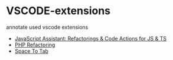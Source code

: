 # VSCODE-extensions
annotate used vscode extensions

* [JavaScript Assistant: Refactorings & Code Actions for JS & TS](https://marketplace.visualstudio.com/items?itemName=p42ai.refactor)
* [PHP Refactoring](https://marketplace.visualstudio.com/items?itemName=marsl.vscode-php-refactoring)
* [Space To Tab](https://marketplace.visualstudio.com/items?itemName=PYGC.spacetab)
